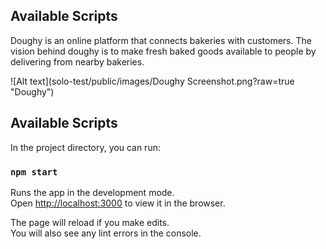 ## Available Scripts

Doughy is an online platform that connects bakeries with customers. The vision behind doughy is to make fresh baked goods available to people by delivering from nearby bakeries. 

![Alt text](solo-test/public/images/Doughy Screenshot.png?raw=true "Doughy") 

## Available Scripts

In the project directory, you can run:

### `npm start`

Runs the app in the development mode.\
Open [http://localhost:3000](http://localhost:3000) to view it in the browser.

The page will reload if you make edits.\
You will also see any lint errors in the console.





